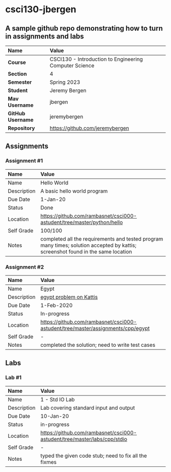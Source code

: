 # csci130-jbergen

## A sample github repo demonstrating how to turn in assignments and labs

| Name | Value |
|:---|:---|
| **Course** | CSCI130 - Introduction to Engineering Computer Science |
| **Section** | 4 |
| **Semester** | Spring 2023 |
| **Student** | Jeremy Bergen |
| **Mav Username**            | jbergen |
| **GitHub Username**         | jeremybergen |
| **Repository**          | https://github.com/jeremybergen |

## Assignments

### Assignment #1

| Name | Value |
| :--- | :--- |
| Name | Hello World |
| Description | A basic hello world program |
| Due Date | 1-Jan-20 |
| Status | Done |
| Location | https://github.com/rambasnet/csci000-astudent/tree/master/python/hello |
| Self Grade | 100/100 |
| Notes | completed all the requirements and tested program many times; solution accepted by kattis; screenshot found in the same location |

### Assignment #2

| Name | Value |
| :--- | :--- |
| Name | Egypt |
| Description | [egypt problem on Kattis](https://open.kattis.com/problems/egypt) |
| Due Date | 1-Feb-2020 |
| Status | In-progress |
| Location | https://github.com/rambasnet/csci000-astudent/tree/master/assignments/cpp/egypt |
| Self Grade | - |
| Notes | completed the solution; need to write test cases |


## Labs

### Lab #1

| Name | Value |
| :--- | :--- |
| Name | 1 - Std IO Lab |
| Description | Lab covering standard input and output |
| Due Date | 10-Jan-20 |
| Status | in-progress |
| Location | https://github.com/rambasnet/csci000-astudent/tree/master/labs/cpp/stdio |
| Self Grade | - |
| Notes | typed the given code stub; need to fix all the fixmes |